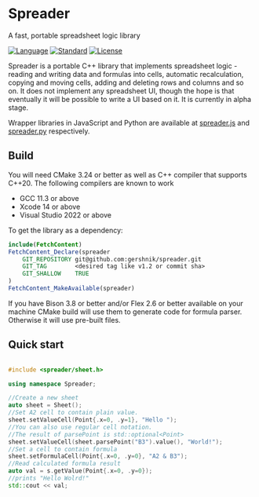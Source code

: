 # Spreader

A fast, portable spreadsheet logic library

[![Language](https://img.shields.io/badge/language-C++-blue.svg)](https://isocpp.org/)
[![Standard](https://img.shields.io/badge/C%2B%2B-20-blue.svg)](https://en.wikipedia.org/wiki/C%2B%2B#Standardization)
[![License](https://img.shields.io/badge/license-BSD-brightgreen.svg)](https://opensource.org/licenses/BSD-3-Clause)


Spreader is a portable C++ library that implements spreadsheet logic - reading and writing data and formulas into cells, automatic recalculation, copying and moving cells, adding and deleting rows and columns and so on. It does not implement any spreadsheet UI,
though the hope is that eventually it will be possible to write a UI based on it. 
It is currently in alpha stage.

Wrapper libraries in JavaScript and Python are available at [spreader.js](https://github.com/gershnik/spreader.js) and 
[spreader.py](https://github.com/gershnik/spreader.py) respectively.

## Build

You will need CMake 3.24 or better as well as C++ compiler that supports C++20. The following compilers are known to work
- GCC 11.3 or above
- Xcode 14 or above 
- Visual Studio 2022 or above 

To get the library as a dependency:

```cmake
include(FetchContent)
FetchContent_Declare(spreader
    GIT_REPOSITORY git@github.com:gershnik/spreader.git
    GIT_TAG        <desired tag like v1.2 or commit sha>
    GIT_SHALLOW    TRUE
)
FetchContent_MakeAvailable(spreader)
```

If you have Bison 3.8 or better and/or Flex 2.6 or better available on your machine CMake build will use them to generate code 
for formula parser. Otherwise it will use pre-built files.

## Quick start

```cpp

#include <spreader/sheet.h>

using namespace Spreader;

//Create a new sheet
auto sheet = Sheet();
//Set A2 cell to contain plain value. 
sheet.setValueCell(Point{.x=0, .y=1}, "Hello ");
//You can also use regular cell notation. 
//The result of parsePoint is std::optional<Point>
sheet.setValueCell(sheet.parsePoint("B3").value(), "World!");
//Set a cell to contain formula
sheet.setFormulaCell(Point{.x=0, .y=0}, "A2 & B3");
//Read calculated formula result
auto val = s.getValue(Point{.x=0, .y=0});
//prints "Hello Wolrd!" 
std::cout << val;
```








